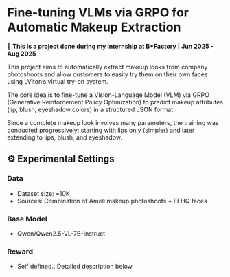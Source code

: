 #  Fine-tuning VLMs via GRPO for Automatic Makeup Extraction
**📍 This is a project done during my internship at B*Factory | Jun 2025 - Aug 2025**

This project aims to automatically extract makeup looks from company photoshoots and allow customers to easily try them on their own faces using LViton’s virtual try-on system. <br>

The core idea is to fine-tune a Vision-Language Model (VLM) via GRPO (Generative Reinforcement Policy Optimization) to predict makeup attributes (lip, blush, eyeshadow colors) in a structured JSON format.<br>

Since a complete makeup look involves many parameters, the training was conducted progressively: starting with lips only (simpler) and later extending to lips, blush, and eyeshadow.


## ⚙️ Experimental Settings
### Data
- Dataset size: ~10K
- Sources: Combination of Ameli makeup photoshoots + FFHQ faces

### Base Model
- Qwen/Qwen2.5-VL-7B-Instruct


### Reward
- Self defined.. Detailed description below
















